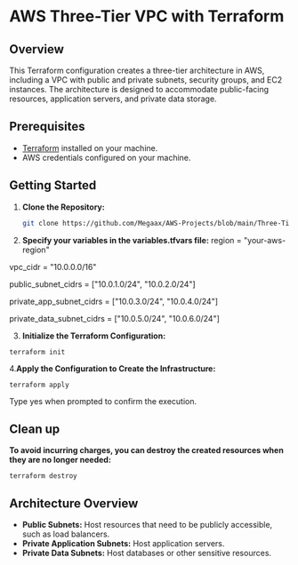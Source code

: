 # AWS Three-Tier VPC with Terraform

## Overview

This Terraform configuration creates a three-tier architecture in AWS, including a VPC with public and private subnets, security groups, and EC2 instances. The architecture is designed to accommodate public-facing resources, application servers, and private data storage.

## Prerequisites

- [Terraform](https://www.terraform.io/downloads.html) installed on your machine.
- AWS credentials configured on your machine.

## Getting Started

1. **Clone the Repository:**
   ```bash
   git clone https://github.com/Megaax/AWS-Projects/blob/main/Three-Tier-Vpc

2. **Specify your variables in the variables.tfvars file:**
region                  = "your-aws-region"

vpc_cidr                = "10.0.0.0/16"

public_subnet_cidrs     = ["10.0.1.0/24", "10.0.2.0/24"]

private_app_subnet_cidrs = ["10.0.3.0/24", "10.0.4.0/24"]

private_data_subnet_cidrs = ["10.0.5.0/24", "10.0.6.0/24"]

3. **Initialize the Terraform Configuration:**

```terraform init```

4.**Apply the Configuration to Create the Infrastructure:**

```terraform apply```

Type yes when prompted to confirm the execution.

## Clean up

**To avoid incurring charges, you can destroy the created resources when they are no longer needed:**

```terraform destroy```

## Architecture Overview

- **Public Subnets:** Host resources that need to be publicly accessible, such as load balancers.
- **Private Application Subnets:** Host application servers.
- **Private Data Subnets:** Host databases or other sensitive resources.













